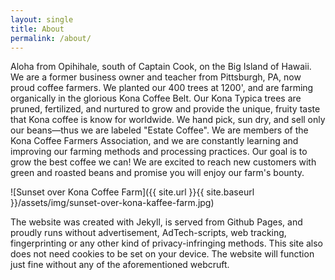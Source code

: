 ```yaml
---
layout: single
title: About
permalink: /about/
---
```


Aloha from Opihihale, south of Captain Cook, on the Big Island of Hawaii. We are a former business owner and teacher from Pittsburgh, PA, now proud coffee farmers. We planted our 400 trees at 1200', and are farming organically in the glorious Kona Coffee Belt. Our Kona Typica trees are pruned, fertilized, and nurtured to grow and provide the unique, fruity taste that Kona coffee is know for worldwide. We hand pick, sun dry, and sell only our beans—thus we are labeled "Estate Coffee". We are members of the Kona Coffee Farmers Association, and we are constantly learning and improving our farming methods and processing practices. Our goal is to grow the best coffee we can! We are excited to reach new customers with green and roasted beans and promise you will enjoy our farm's bounty.

![Sunset over Kona Coffee Farm]({{ site.url }}{{ site.baseurl }}/assets/img/sunset-over-kona-kaffee-farm.jpg)

The website was created with Jekyll, is served from Github Pages, and proudly runs without advertisement, AdTech-scripts, web tracking, fingerprinting or any other kind of privacy-infringing methods. This site also does not need cookies to be set on your device. The website will function just fine without any of the aforementioned webcruft.
